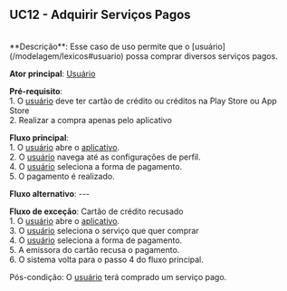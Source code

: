 ## UC12 - Adquirir Serviços Pagos

<br />
**Descrição**: Esse caso de uso permite que o [usuário](/modelagem/lexicos#usuario) possa comprar diversos serviços pagos.

**Ator principal**: [Usuário](/modelagem/lexicos#usuario)

**Pré-requisito**:
<br /> 1. O [usuário](/modelagem/lexicos#usuario) deve ter cartão de crédito ou créditos na Play Store ou App Store
<br /> 2. Realizar a compra apenas pelo aplicativo

**Fluxo principal**:
<br /> 1. O [usuário](/modelagem/lexicos#usuario) abre o [aplicativo](/modelagem/lexicos#tinder).
<br /> 2. O [usuário](/modelagem/lexicos#usuario) navega até as configurações de perfil.
<br /> 4. O [usuário](/modelagem/lexicos#usuario) seleciona a forma de pagamento.
<br /> 5. O pagamento é realizado.

**Fluxo alternativo**: ---

**Fluxo de exceção**: Cartão de crédito recusado
<br /> 1. O [usuário](/modelagem/lexicos#usuario) abre o [aplicativo](/modelagem/lexicos#tinder).
<br /> 3. O [usuário](/modelagem/lexicos#usuario) seleciona o serviço que quer comprar
<br /> 4. O [usuário](/modelagem/lexicos#usuario) seleciona a forma de pagamento.
<br /> 5. A emissora do cartão recusa o pagamento.
<br /> 6. O sistema volta para o passo 4 do fluxo principal.

Pós-condição: O [usuário](/modelagem/lexicos#usuario) terá comprado um serviço pago.
